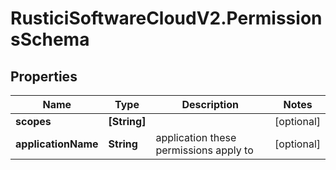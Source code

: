 # RusticiSoftwareCloudV2.PermissionsSchema

## Properties
Name | Type | Description | Notes
------------ | ------------- | ------------- | -------------
**scopes** | **[String]** |  | [optional] 
**applicationName** | **String** | application these permissions apply to | [optional] 


